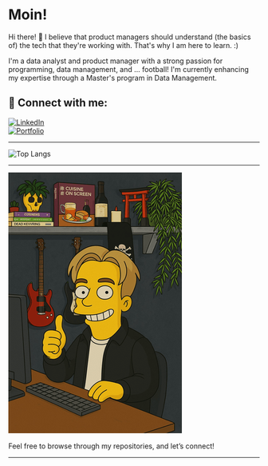 # Moin!

Hi there! 👋 I believe that product managers should understand (the basics of) the tech that they're working with. That's why I am here to learn. :)

I'm a data analyst and product manager with a strong passion for programming, data management, and ... football! I'm currently enhancing my expertise through a Master's program in Data Management.

## 📎 Connect with me:

[![LinkedIn](https://img.shields.io/badge/LinkedIn-%230A66C2?style=for-the-badge&logo=linkedin&logoColor=white)](https://www.linkedin.com/in/niklas-boeckmann/)  
[![Portfolio](https://img.shields.io/badge/Portfolio-%231D9BF0?style=for-the-badge&logo=web&logoColor=white)](https://boeckmann.carrd.co/)

---

![Top Langs](https://github-readme-stats.vercel.app/api/top-langs/?username=nikbckm&layout=compact)

---


<img src="https://github.com/nikbckm/nikbckm/raw/main/thatsme_small.png" alt="That's Me">

Feel free to browse through my repositories, and let’s connect!

---
